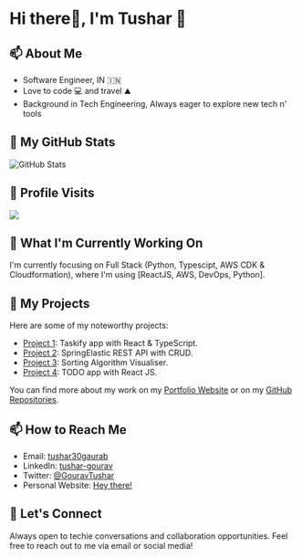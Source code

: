 <!-- 
### Hi there 👋

**tushar30gaurab/tushar30gaurab** is a ✨ _special_ ✨ repository because its `README.md` (this file) appears on your GitHub profile.

Here are some ideas to get you started:

- 🔭 I’m currently working on ...
- 🌱 I’m currently learning ...
- 👯 I’m looking to collaborate on ...
- 🤔 I’m looking for help with ...
- 💬 Ask me about ...
- 📫 How to reach me: ...
- 😄 Pronouns: ...
- ⚡ Fun fact: ...

-->

  # Hi there👋, I'm Tushar 🙂

## 📫 About Me

- Software Engineer, IN 🇮🇳
- Love to code 💻 and travel ⛰️
- Background in Tech Engineering, Always eager to explore new tech n' tools

## 🔭 My GitHub Stats

![GitHub Stats](https://github-readme-stats.vercel.app/api?username=tushar30gaurab&show_icons=true&theme=dark)

## 🤩 Profile Visits
![](https://komarev.com/ghpvc/?username=tushar30gaurab)

## 🌱 What I'm Currently Working On

I'm currently focusing on Full Stack (Python, Typescipt, AWS CDK & Cloudformation), where I'm using [ReactJS, AWS, DevOps, Python].

## 🚀 My Projects

Here are some of my noteworthy projects:

- [Project 1](https://github.com/tushar30gaurab/taskify-react-app-tsx): Taskify app with React & TypeScript.
- [Project 2](https://github.com/tushar30gaurab/spring-boot-elasticsearch-project): SpringElastic REST API with CRUD.
- [Project 3](https://webapp-sorting-visualiser.netlify.app/): Sorting Algorithm Visualiser.
- [Project 4](https://todo-app-cp-fff89.web.app/): TODO app with React JS.

You can find more about my work on my [Portfolio Website](link-to-portfolio) or on my [GitHub Repositories](https://github.com/YourUsername?tab=repositories).

## 📫 How to Reach Me

- Email: [tushar30gaurab](mailto:tushar30gaurab@gmail.com)
- LinkedIn: [tushar-gourav](https://www.linkedin.com/in/tushar-gourav)
- Twitter: [@GouravTushar](https://twitter.com/GouravTushar)
- Personal Website: [Hey there!](https://tushar30gaurab.github.io/hey_portfolio/)

## 💬 Let's Connect

Always open to techie conversations and collaboration opportunities. Feel free to reach out to me via email or social media!


<!-- Optional: Add badges, gif, or any additional information you'd like to showcase -->

